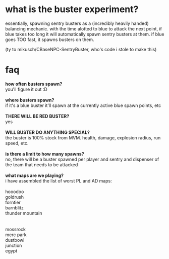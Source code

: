 # what is the buster experiment?
essentially, spawning sentry busters as a (incredibly heavily handed) balancing mechanic. with the time alotted to blue to attack the next point, if blue takes too long it will automatically spawn sentry busters at them. if blue goes TOO fast, it spawns busters on them.

(ty to mikusch/CBaseNPC-SentryBuster, who's code i stole to make this)
# faq

**how often busters spawn?**
<br>
you'll figure it out :D
<br><br>
**where busters spawn?**
<br>
if it's a blue buster it'll spawn at the currently active blue spawn points, etc
<br><br>
**THERE WILL BE RED BUSTER?**
<br>
yes
<br><br>
**WILL BUSTER DO ANYTHING SPECIAL?**
<br>
the buster is 100% stock from MVM. health, damage, explosion radius, run speed, etc. 
<br><br>
**is there a limit to how many spawns?**
<br>
no, there will be a buster spawned per player and sentry and dispenser of the team that needs to be attacked
<br><br>
**what maps are we playing?**
<br>
i have assembled the list of worst PL and AD maps:
<br><br>
hooodoo<br>
goldrush<br>
forntier<br>
barnblitz<br>
thunder mountain<br>
<br><br>
mossrock<br>
merc park<br>
dustbowl<br>
junction<br>
egypt<br>
